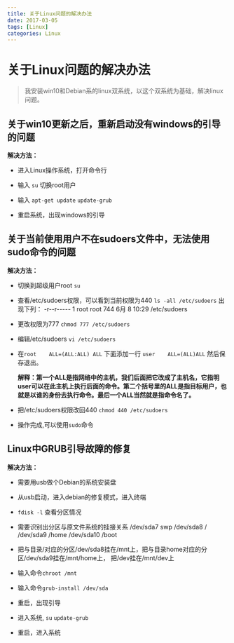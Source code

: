 ```yaml
---
title: 关于Linux问题的解决办法
date: 2017-03-05
tags: [Linux]
categories: Linux
---
```


# 关于Linux问题的解决办法

>我安装win10和Debian系的linux双系统，以这个双系统为基础，解决linux问题。



## 关于win10更新之后，重新启动没有windows的引导的问题

**解决方法：**

- 进入Linux操作系统，打开命令行

- 输入 `su` 切换root用户

- 输入
  `apt-get update`
  `update-grub`

- 重启系统，出现windows的引导

<!-- more -->



## 关于当前使用用户不在sudoers文件中，无法使用sudo命令的问题

**解决方法：**

- 切换到超级用户root `su`

- 查看/etc/sudoers权限，可以看到当前权限为440
   `ls -all /etc/sudoers`
  出现下列：
   -r--r----- 1 root root 744  6月  8 10:29 /etc/sudoers

- 更改权限为777
   `chmod 777 /etc/sudoers`

- 编辑/etc/sudoers
   `vi /etc/sudoers`

- 在`root    ALL=(ALL:ALL) ALL` 下面添加一行
   `user    ALL=(ALL)ALL`
   然后保存退出。

   **解释：第一个ALL是指网络中的主机，我们后面把它改成了主机名，它指明user可以在此主机上执行后面的命令。第二个括号里的ALL是指目标用户，也就是以谁的身份去执行命令。最后一个ALL当然就是指命令名了。**
   
- 把/etc/sudoers权限改回440
   `chmod 440 /etc/sudoers`

- 操作完成,可以使用`sudo`命令



## Linux中GRUB引导故障的修复

**解决方法：**

- 需要用usb做个Debian的系统安装盘

- 从usb启动，进入debian的修复模式，进入终端

- `fdisk -l` 查看分区情况

- 需要识别出分区与原文件系统的挂接关系
    /dev/sda7               swp
    /dev/sda8               /
    /dev/sda9               /home
    /dev/sda10            /boot

- 把与目录/对应的分区/dev/sda8挂在/mnt上，把与目录home对应的分区/dev/sda9挂在/mnt/home上，
   把/dev挂在/mnt/dev上

- 输入命令`chroot /mnt`

- 输入命令`grub-install /dev/sda`

- 重启，出现引导

- 进入系统,
    `su`
    `update-grub`

- 重启，进入系统

